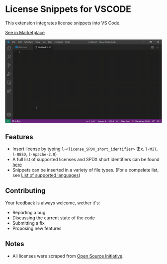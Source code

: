 # License Snippets for VSCODE

This extension integrates license snippets into VS Code.

[See in Marketplace](https://marketplace.visualstudio.com/items?itemName=issammani.license-snippets)

![Screen Recording](./images/screen_recording.gif)

## Features
- Insert license by typing `l-<license_SPDX_short_identifier>` (Ex. `l-MIT`, `l-0BSD`, `l-Apache-2.0`)
- A full list of supported licenses and SPDX short identifiers can be found [here](https://opensource.org/licenses/alphabetical)
- Snippets can be inserted in a variety of file types. (For a compelete list, see [List of supported languages](utils/language_ids.js))


## Contributing

Your feedback is always welcome, wether it's:

- Reporting a bug
- Discussing the current state of the code
- Submitting a fix
- Proposing new features


## Notes
- All licenses were scraped from [Open Source Initiative](https://opensource.org/licenses/alphabetical).
